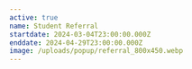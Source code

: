 ```yaml
---
active: true
name: Student Referral
startdate: 2024-03-04T23:00:00.000Z
enddate: 2024-04-29T23:00:00.000Z
image: /uploads/popup/referral_800x450.webp
---
```


